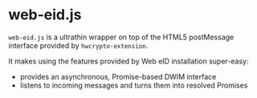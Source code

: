 # web-eid.js

`web-eid.js` is a ultrathin wrapper on top of the HTML5 postMessage
interface provided by `hwcrypto-extension`.

It makes using the features provided by Web eID installation super-easy:

- provides an asynchronous, Promise-based DWIM interface
- listens to incoming messages and turns them into resolved Promises
